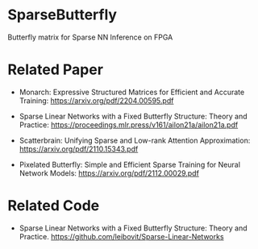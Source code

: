 # SparseButterfly
Butterfly matrix for Sparse NN Inference on FPGA

# Related Paper

* Monarch: Expressive Structured Matrices for Efficient and
Accurate Training: https://arxiv.org/pdf/2204.00595.pdf

* Sparse Linear Networks with a Fixed Butterfly Structure: Theory and Practice: https://proceedings.mlr.press/v161/ailon21a/ailon21a.pdf

* Scatterbrain: Unifying Sparse and Low-rank Attention
Approximation: https://arxiv.org/pdf/2110.15343.pdf

* Pixelated Butterfly: Simple and Efficient Sparse Training for
Neural Network Models: https://arxiv.org/pdf/2112.00029.pdf

# Related Code

* Sparse Linear Networks with a Fixed Butterfly Structure: Theory and Practice. https://github.com/leibovit/Sparse-Linear-Networks
